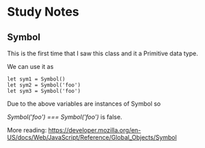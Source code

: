 # Study Notes

## Symbol

This is the first time that I saw this class and it a Primitive data type.

We can use it as 
```
let sym1 = Symbol()
let sym2 = Symbol('foo')
let sym3 = Symbol('foo')
```
Due to the above variables are instances of Symbol so 

_Symbol('foo') === Symbol('foo')_ is false.

More reading: https://developer.mozilla.org/en-US/docs/Web/JavaScript/Reference/Global_Objects/Symbol
